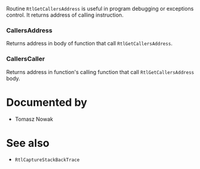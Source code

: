 Routine `RtlGetCallersAddress` is useful in program debugging or exceptions control. It returns address of calling instruction.

### CallersAddress

Returns address in body of function that call `RtlGetCallersAddress`.

### CallersCaller

Returns address in function's calling function that call `RtlGetCallersAddress` body.

# Documented by

* Tomasz Nowak

# See also

* `RtlCaptureStackBackTrace`
